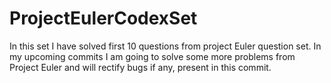 # ProjectEulerCodexSet
In this set I have solved first 10 questions from project Euler question set.
In my upcoming commits I am going to solve some more problems from Project Euler and will rectify bugs if any, present in this commit.
